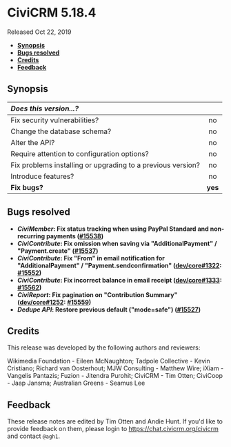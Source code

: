 # CiviCRM 5.18.4

Released Oct 22, 2019

- **[Synopsis](#synopsis)**
- **[Bugs resolved](#bugs)**
- **[Credits](#credits)**
- **[Feedback](#feedback)**

## <a name="synopsis"></a>Synopsis

| *Does this version...?*                                         |         |
|:--------------------------------------------------------------- |:-------:|
| Fix security vulnerabilities?                                   |   no    |
| Change the database schema?                                     |   no    |
| Alter the API?                                                  |   no    |
| Require attention to configuration options?                     |   no    |
| Fix problems installing or upgrading to a previous version?     |   no    |
| Introduce features?                                             |   no    |
| **Fix bugs?**                                                   | **yes** |

## <a name="bugs"></a>Bugs resolved

* **_CiviMember_: Fix status tracking when using PayPal Standard and non-recurring payments ([#15538](https://github.com/civicrm/civicrm-core/pull/15538))**
* **_CiviContribute_: Fix omission when saving via "AdditionalPayment" / "Payment.create" ([#15537](https://github.com/civicrm/civicrm-core/pull/15537))**
* **_CiviContribute_: Fix "From" in email notification for "AdditionalPayment" / "Payment.sendconfirmation" ([dev/core#1322](https://lab.civicrm.org/dev/core/issues/1322): [#15552](https://github.com/civicrm/civicrm-core/pull/15552))**
* **_CiviContribute_: Fix incorrect balance in email receipt ([dev/core#1333](https://lab.civicrm.org/dev/core/issues/1333): [#15562](https://github.com/civicrm/civicrm-core/pull/15562))**
* **_CiviReport_: Fix pagination on "Contribution Summary" ([dev/core#1252](https://lab.civicrm.org/dev/core/issues/1252): [#15559](https://github.com/civicrm/civicrm-core/pull/15559))**
* **_Dedupe API_: Restore previous default ("mode=safe") ([#15527](https://github.com/civicrm/civicrm-core/pull/15527))**

## <a name="credits"></a>Credits

This release was developed by the following authors and reviewers:

Wikimedia Foundation - Eileen McNaughton; Tadpole Collective - Kevin
Cristiano; Richard van Oosterhout; MJW Consulting - Matthew Wire; iXiam -
Vangelis Pantazis; Fuzion - Jitendra Purohit; CiviCRM - Tim Otten; CiviCoop -
Jaap Jansma; Australian Greens - Seamus Lee

## <a name="feedback"></a>Feedback

These release notes are edited by Tim Otten and Andie Hunt.  If you'd like to
provide feedback on them, please login to https://chat.civicrm.org/civicrm and
contact `@agh1`.
